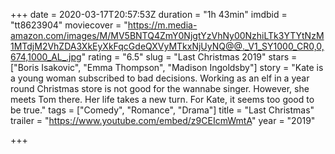+++
date = 2020-03-17T20:57:53Z
duration = "1h 43min"
imdbid = "tt8623904"
moviecover = "https://m.media-amazon.com/images/M/MV5BNTQ4ZmY0NjgtYzVhNy00NzhiLTk3YTYtNzM1MTdjM2VhZDA3XkEyXkFqcGdeQXVyMTkxNjUyNQ@@._V1_SY1000_CR0,0,674,1000_AL_.jpg"
rating = "6.5"
slug = "Last Christmas 2019"
stars = ["Boris Isakovic", "Emma Thompson", "Madison Ingoldsby"]
story = "Kate is a young woman subscribed to bad decisions. Working as an elf in a year round Christmas store is not good for the wannabe singer. However, she meets Tom there. Her life takes a new turn. For Kate, it seems too good to be true."
tags = ["Comedy", "Romance", "Drama"]
title = "Last Christmas"
trailer = "https://www.youtube.com/embed/z9CEIcmWmtA"
year = "2019"

+++
